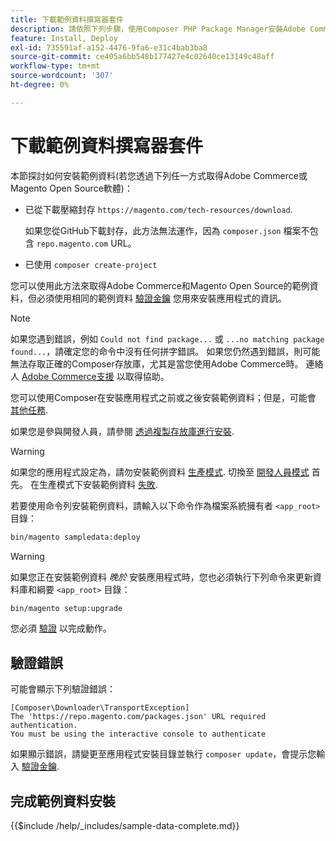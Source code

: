 ```yaml
---
title: 下載範例資料撰寫器套件
description: 請依照下列步驟，使用Composer PHP Package Manager安裝Adobe Commerce並Magento Open Source範例資料。
feature: Install, Deploy
exl-id: 735591af-a152-4476-9fa6-e31c4bab3ba8
source-git-commit: ce405a6bb548b177427e4c02640ce13149c48aff
workflow-type: tm+mt
source-wordcount: '307'
ht-degree: 0%

---
```


# 下載範例資料撰寫器套件

本節探討如何安裝範例資料(若您透過下列任一方式取得Adobe Commerce或Magento Open Source軟體)：

* 已從下載壓縮封存 `https://magento.com/tech-resources/download`.

  如果您從GitHub下載封存，此方法無法運作，因為 `composer.json` 檔案不包含 `repo.magento.com` URL。

* 已使用 `composer create-project`

您可以使用此方法來取得Adobe Commerce和Magento Open Source的範例資料，但必須使用相同的範例資料 [驗證金鑰](../prerequisites/authentication-keys.md) 您用來安裝應用程式的資訊。

>[!NOTE]
>
>如果您遇到錯誤，例如 `Could not find package...` 或 `...no matching package found...`，請確定您的命令中沒有任何拼字錯誤。 如果您仍然遇到錯誤，則可能無法存取正確的Composer存放庫，尤其是當您使用Adobe Commerce時。 連絡人 [Adobe Commerce支援](https://support.magento.com/hc/en-us) 以取得協助。

您可以使用Composer在安裝應用程式之前或之後安裝範例資料；但是，可能會 [其他任務](remove-or-update.md).

如果您是參與開發人員，請參閱 [透過複製存放庫進行安裝](git-repositories.md).

>[!WARNING]
>
>如果您的應用程式設定為，請勿安裝範例資料 [生產模式](../../configuration/bootstrap/application-modes.md#production-mode). 切換至 [開發人員模式](../../configuration/bootstrap/application-modes.md#developer-mode) 首先。 在生產模式下安裝範例資料 [失敗](https://support.magento.com/hc/en-us/articles/360033824571#symptom-production-mode-trouble-samp-prod-).

若要使用命令列安裝範例資料，請輸入以下命令作為檔案系統擁有者 `<app_root>` 目錄：

```bash
bin/magento sampledata:deploy
```

>[!WARNING]
>
>如果您正在安裝範例資料 _晚於_ 安裝應用程式時，您也必須執行下列命令來更新資料庫和綱要 `<app_root>` 目錄：

```bash
bin/magento setup:upgrade
```

您必須 [驗證](../prerequisites/authentication-keys.md) 以完成動作。

## 驗證錯誤

可能會顯示下列驗證錯誤：

```terminal
[Composer\Downloader\TransportException]
The 'https://repo.magento.com/packages.json' URL required authentication.
You must be using the interactive console to authenticate
```

如果顯示錯誤，請變更至應用程式安裝目錄並執行 `composer update`，會提示您輸入 [驗證金鑰](../prerequisites/authentication-keys.md).

## 完成範例資料安裝

{{$include /help/_includes/sample-data-complete.md}}
